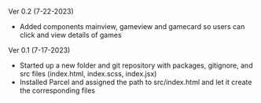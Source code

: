 Ver 0.2 (7-22-2023)
- Added components mainview, gameview and gamecard so users can click and view details of games

Ver 0.1 (7-17-2023)
- Started up a new folder and git repository with packages, gitignore, and src files (index.html, index.scss, index.jsx)
- Installed Parcel and assigned the path to src/index.html and let it create the corresponding files